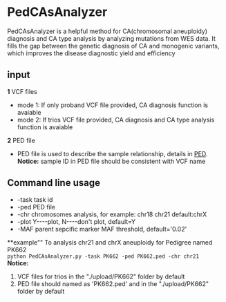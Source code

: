 # PedCAsAnalyzer
PedCAsAnalyzer is a helpful method for CA(chromosomal aneuploidy) diagnosis and CA type analysis by analyzing mutations from WES data. It fills the gap between the genetic diagnosis of CA and monogenic variants, which improves the disease diagnostic yield and efficiency

## input
**1** VCF files
* mode 1: If only proband VCF file provided, CA diagnosis function is avaiable
* mode 2: If trios VCF file provided, CA diagnosis and CA type analysis function is avaiable

**2** PED file
* PED file is used to describe the sample relationship, details in [PED](https://gatk.broadinstitute.org/hc/en-us/articles/360035531972-PED-Pedigree-format).   
**Notice:** sample ID in PED file should be consistent with VCF name

## Command line usage
* -task task id
* -ped PED file
* -chr chromosomes analysis, for example: chr18 chr21 default:chrX
* -plot Y----plot, N----don't plot, default=Y
* -MAF parent sepcific marker MAF threshold, default='0.02'

**example"" To analysis chr21 and chrX aneuploidy for Pedigree named PK662   
```python PedCAsAnalyzer.py -task PK662 -ped PK662.ped -chr chr21```    
**Notice:** 
1. VCF files for trios in the "./upload/PK662" folder by default
2. PED file should named as 'PK662.ped' and in the "./upload/PK662" folder by default

